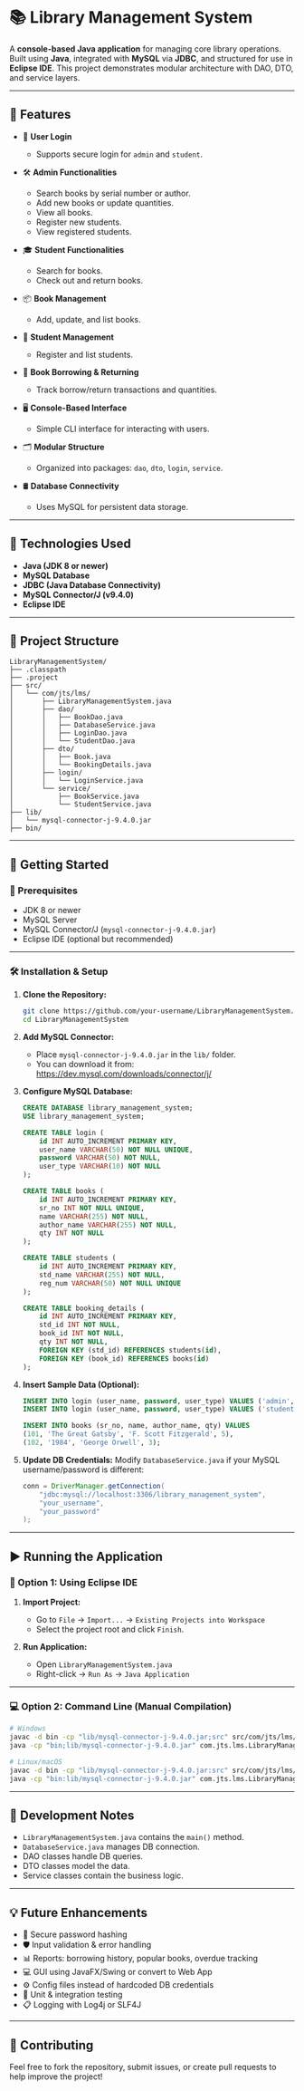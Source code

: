 
# 📚 Library Management System

A **console-based Java application** for managing core library operations. Built using **Java**, integrated with **MySQL** via **JDBC**, and structured for use in **Eclipse IDE**. This project demonstrates modular architecture with DAO, DTO, and service layers.

---

## 🌟 Features

- 🔐 **User Login**
  - Supports secure login for `admin` and `student`.

- 🛠️ **Admin Functionalities**
  - Search books by serial number or author.
  - Add new books or update quantities.
  - View all books.
  - Register new students.
  - View registered students.

- 🎓 **Student Functionalities**
  - Search for books.
  - Check out and return books.

- 📦 **Book Management**
  - Add, update, and list books.

- 👥 **Student Management**
  - Register and list students.

- 🔄 **Book Borrowing & Returning**
  - Track borrow/return transactions and quantities.

- 🖥️ **Console-Based Interface**
  - Simple CLI interface for interacting with users.

- 🗂️ **Modular Structure**
  - Organized into packages: `dao`, `dto`, `login`, `service`.

- 🛢️ **Database Connectivity**
  - Uses MySQL for persistent data storage.

---

## 🧰 Technologies Used

- **Java (JDK 8 or newer)**
- **MySQL Database**
- **JDBC (Java Database Connectivity)**
- **MySQL Connector/J (v9.4.0)**
- **Eclipse IDE**

---

## 📁 Project Structure

```
LibraryManagementSystem/
├── .classpath
├── .project
├── src/
│   └── com/jts/lms/
│       ├── LibraryManagementSystem.java
│       ├── dao/
│       │   ├── BookDao.java
│       │   ├── DatabaseService.java
│       │   ├── LoginDao.java
│       │   └── StudentDao.java
│       ├── dto/
│       │   ├── Book.java
│       │   └── BookingDetails.java
│       ├── login/
│       │   └── LoginService.java
│       └── service/
│           ├── BookService.java
│           └── StudentService.java
├── lib/
│   └── mysql-connector-j-9.4.0.jar
├── bin/
```

---

## 🚀 Getting Started

### 🔧 Prerequisites

- JDK 8 or newer
- MySQL Server
- MySQL Connector/J (`mysql-connector-j-9.4.0.jar`)
- Eclipse IDE (optional but recommended)

---

### 🛠️ Installation & Setup

1. **Clone the Repository:**
   ```bash
   git clone https://github.com/your-username/LibraryManagementSystem.git
   cd LibraryManagementSystem
   ```

2. **Add MySQL Connector:**
   - Place `mysql-connector-j-9.4.0.jar` in the `lib/` folder.
   - You can download it from: https://dev.mysql.com/downloads/connector/j/

3. **Configure MySQL Database:**

   ```sql
   CREATE DATABASE library_management_system;
   USE library_management_system;

   CREATE TABLE login (
       id INT AUTO_INCREMENT PRIMARY KEY,
       user_name VARCHAR(50) NOT NULL UNIQUE,
       password VARCHAR(50) NOT NULL,
       user_type VARCHAR(10) NOT NULL
   );

   CREATE TABLE books (
       id INT AUTO_INCREMENT PRIMARY KEY,
       sr_no INT NOT NULL UNIQUE,
       name VARCHAR(255) NOT NULL,
       author_name VARCHAR(255) NOT NULL,
       qty INT NOT NULL
   );

   CREATE TABLE students (
       id INT AUTO_INCREMENT PRIMARY KEY,
       std_name VARCHAR(255) NOT NULL,
       reg_num VARCHAR(50) NOT NULL UNIQUE
   );

   CREATE TABLE booking_details (
       id INT AUTO_INCREMENT PRIMARY KEY,
       std_id INT NOT NULL,
       book_id INT NOT NULL,
       qty INT NOT NULL,
       FOREIGN KEY (std_id) REFERENCES students(id),
       FOREIGN KEY (book_id) REFERENCES books(id)
   );
   ```

4. **Insert Sample Data (Optional):**

   ```sql
   INSERT INTO login (user_name, password, user_type) VALUES ('admin', 'admin123', 'admin');
   INSERT INTO login (user_name, password, user_type) VALUES ('student', 'student123', 'student');

   INSERT INTO books (sr_no, name, author_name, qty) VALUES
   (101, 'The Great Gatsby', 'F. Scott Fitzgerald', 5),
   (102, '1984', 'George Orwell', 3);
   ```

5. **Update DB Credentials:**
   Modify `DatabaseService.java` if your MySQL username/password is different:

   ```java
   conn = DriverManager.getConnection(
       "jdbc:mysql://localhost:3306/library_management_system",
       "your_username",
       "your_password"
   );
   ```

---

## ▶️ Running the Application

### 🧩 Option 1: Using Eclipse IDE

1. **Import Project:**
   - Go to `File` → `Import...` → `Existing Projects into Workspace`
   - Select the project root and click `Finish`.

2. **Run Application:**
   - Open `LibraryManagementSystem.java`
   - Right-click → `Run As` → `Java Application`

---

### 💻 Option 2: Command Line (Manual Compilation)

```bash
# Windows
javac -d bin -cp "lib/mysql-connector-j-9.4.0.jar;src" src/com/jts/lms/**/*.java
java -cp "bin;lib/mysql-connector-j-9.4.0.jar" com.jts.lms.LibraryManagementSystem

# Linux/macOS
javac -d bin -cp "lib/mysql-connector-j-9.4.0.jar:src" src/com/jts/lms/**/*.java
java -cp "bin:lib/mysql-connector-j-9.4.0.jar" com.jts.lms.LibraryManagementSystem
```

---

## 📝 Development Notes

- `LibraryManagementSystem.java` contains the `main()` method.
- `DatabaseService.java` manages DB connection.
- DAO classes handle DB queries.
- DTO classes model the data.
- Service classes contain the business logic.

---

## 💡 Future Enhancements

- 🔐 Secure password hashing
- 🛡️ Input validation & error handling
- 📊 Reports: borrowing history, popular books, overdue tracking
- 💻 GUI using JavaFX/Swing or convert to Web App
- ⚙️ Config files instead of hardcoded DB credentials
- 🧪 Unit & integration testing
- 📋 Logging with Log4j or SLF4J

---

## 🤝 Contributing

Feel free to fork the repository, submit issues, or create pull requests to help improve the project!

